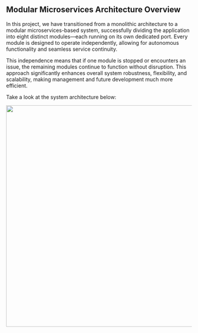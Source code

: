 ## Modular Microservices Architecture Overview

In this project, we have transitioned from a monolithic architecture to a modular microservices-based system, successfully dividing the application into eight distinct modules—each running on its own dedicated port. Every module is designed to operate independently, allowing for autonomous functionality and seamless service continuity.

This independence means that if one module is stopped or encounters an issue, the remaining modules continue to function without disruption. This approach significantly enhances overall system robustness, flexibility, and scalability, making management and future development much more efficient.

Take a look at the system architecture below:

<p align="center">
  <img src="https://github.com/T0MM11Y/MicroserviceArchiutectureManageSchool/blob/main/MicroServieceOverview.png" width="600"/>
</p>
